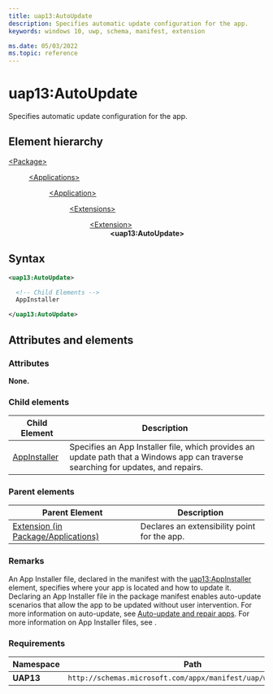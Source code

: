 ```yaml
---
title: uap13:AutoUpdate
description: Specifies automatic update configuration for the app.
keywords: windows 10, uwp, schema, manifest, extension

ms.date: 05/03/2022
ms.topic: reference
---
```


# uap13:AutoUpdate

Specifies automatic update configuration for the app.

## Element hierarchy

<dl>
<dt><a href="element-package.md">&lt;Package&gt;</a></dt>
<dd>
<dl>
<dt><a href="element-applications.md">&lt;Applications&gt;</a></dt>
<dd>
<dl>
<dt><a href="element-application.md">&lt;Application&gt;</a></dt>
<dd>
<dl>
<dt><a href="element-extensions.md">&lt;Extensions&gt;</a></dt>
<dd>
<dl>
<dt><a href="element-extension.md">&lt;Extension&gt;</a></dt>
<dd><strong>&lt;uap13:AutoUpdate&gt;</strong></dd>
</dl>
</dd>
</dl>
</dd>
</dl>
</dd>
</dl>
</dd>
</dl>

## Syntax

``` XML
<uap13:AutoUpdate>

  <!-- Child Elements -->
  AppInstaller

</uap13:AutoUpdate>
```

## Attributes  and elements

### Attributes

**None.**

### Child elements

| Child Element | Description |
|-|-|
| [AppInstaller](element-uap13-autoupdate.md) | Specifies an App Installer file, which provides an update path that a Windows app can traverse searching for updates, and repairs. |

### Parent elements

| Parent Element | Description |
|-|-|
| [Extension (in Package/Applications)](element-extension.md) | Declares an extensibility point for the app. |

### Remarks

An App Installer file, declared in the manifest with the [uap13:AppInstaller](element-uap13-autoupdate.md) element, specifies where your app is located and how to update it. Declaring an App Installer file in the package manifest enables auto-update scenarios that allow the app to be updated without user intervention. For more information on auto-update, see [Auto-update and repair apps](/windows/msix/app-installer/auto-update-and-repair--overview). For more information on App Installer files, see [](/windows/msix/app-installer/app-installer-file-overview).

### Requirements

| Namespace | Path |
|-|-|
| **UAP13** | `http://schemas.microsoft.com/appx/manifest/uap/windows/10/13` |